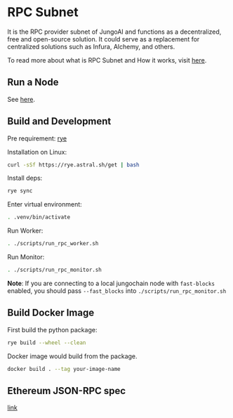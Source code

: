 # RPC Subnet 

It is the RPC provider subnet of JungoAI and functions as a decentralized, 
free and open-source solution. It could serve as a replacement for centralized 
solutions such as Infura, Alchemy, and others.

To read more about what is RPC Subnet and How it works, visit [here](https://jungoai.github.io/jungo-book/builders/rpc-subnet.html).

## Run a Node

See [here](https://jungoai.github.io/jungo-book/builders/run-rpc-worker-monitor.html).

## Build and Development

Pre requirement:
[rye](https://rye.astral.sh/guide/installation/)

Installation on Linux:
```bash
curl -sSf https://rye.astral.sh/get | bash
```

Install deps:
```bash
rye sync
```

Enter virtual environment:
```bash
. .venv/bin/activate
```

Run Worker:
```bash
. ./scripts/run_rpc_worker.sh
```

Run Monitor:
```bash
. ./scripts/run_rpc_monitor.sh
```

**Note**:
If you are connecting to a local jungochain node with `fast-blocks` enabled, you should pass 
`--fast_blocks` into `./scripts/run_rpc_monitor.sh`

## Build Docker Image

First build the python package:
```bash
rye build --wheel --clean
```
Docker image would build from the package.
```bash
docker build . --tag your-image-name
```

## Ethereum JSON-RPC spec

[link](https://playground.open-rpc.org/?schemaUrl=https://raw.githubusercontent.com/ethereum/execution-apis/assembled-spec/openrpc.json&uiSchema%5BappBar%5D%5Bui:splitView%5D=false&uiSchema%5BappBar%5D%5Bui:input%5D=false&uiSchema%5BappBar%5D%5Bui:examplesDropdown%5D=false)
